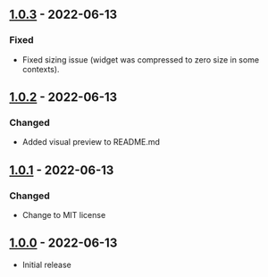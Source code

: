 ## [1.0.3] - 2022-06-13

### Fixed

* Fixed sizing issue (widget was compressed to zero size in some contexts).

## [1.0.2] - 2022-06-13

### Changed

* Added visual preview to README.md

## [1.0.1] - 2022-06-13

### Changed

* Change to MIT license

## [1.0.0] - 2022-06-13

* Initial release

[1.0.3]: https://github.com/HornMichaelS/msh_checkbox/compare/1.0.2...1.0.3
[1.0.2]: https://github.com/HornMichaelS/msh_checkbox/compare/1.0.1...1.0.2
[1.0.1]: https://github.com/HornMichaelS/msh_checkbox/compare/1.0.0...1.0.1
[1.0.0]: https://github.com/HornMichaelS/msh_checkbox/releases/tag/1.0.0
